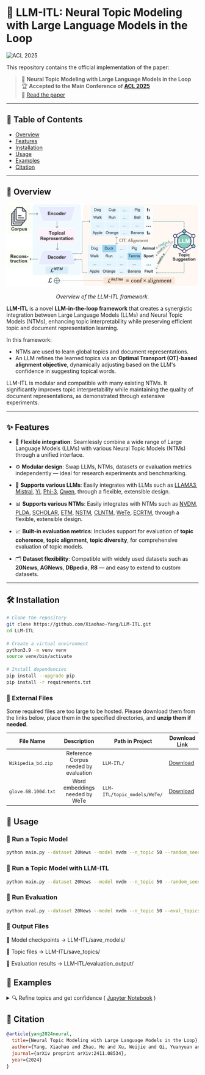 # 🧠 LLM-ITL: Neural Topic Modeling with Large Language Models in the Loop

![ACL 2025](https://img.shields.io/badge/ACL%202025-Main%20Conference-blueviolet)

This repository contains the official implementation of the paper:

> 📄 **Neural Topic Modeling with Large Language Models in the Loop**  
> 🏆 **Accepted to the Main Conference of [ACL 2025](https://2025.aclweb.org/)**  
> 🔗 [Read the paper](https://arxiv.org/abs/2411.08534) 

---

## 📂 Table of Contents

- [Overview](#-overview)
- [Features](#-features)
- [Installation](#-installation)
- [Usage](#-usage)
- [Examples](#-examples)
- [Citation](#-citation)

---

## 📖 Overview
<p align="center">
  <img src="overview.png" alt="LLM-ITL Framework Diagram" width="600"/>
</p>

<p align="center">
  <em>Overview of the LLM-ITL framework.</em>
</p>

**LLM-ITL** is a novel **LLM-in-the-loop framework** that creates a synergistic integration between Large Language Models (LLMs) and Neural Topic Models (NTMs), enhancing topic interpretability while preserving efficient topic and document representation learning.

In this framework:
- NTMs are used to learn global topics and document representations.
- An LLM refines the learned topics via an **Optimal Transport (OT)-based alignment objective**, dynamically adjusting based on the LLM's confidence in suggesting topical words.

LLM-ITL is modular and compatible with many existing NTMs. It significantly improves topic interpretability while maintaining the quality of document representations, as demonstrated through extensive experiments.

---

## ✨ Features

- 🔄 **Flexible integration**: Seamlessly combine a wide range of Large Language Models (LLMs) with various Neural Topic Models (NTMs) through a unified interface.
- ⚙️ **Modular design**: Swap LLMs, NTMs, datasets or evaluation metrics independently — ideal for research experiments and benchmarking.
- 🧠 **Supports various LLMs**: Easily integrates with LLMs such as [LLAMA3](https://huggingface.co/meta-llama/Meta-Llama-3-8B-Instruct), [Mistral](https://huggingface.co/mistralai/Mistral-7B-Instruct-v0.3), [Yi](https://huggingface.co/01-ai/Yi-1.5-9B-Chat), [Phi-3](https://huggingface.co/microsoft/Phi-3-mini-128k-instruct), [Qwen](https://huggingface.co/Qwen/Qwen1.5-32B-Chat), through a flexible, extensible design.
- 📊 **Supports various NTMs**: Easily integrates with NTMs such as [NVDM](https://arxiv.org/abs/1706.00359), [PLDA](https://arxiv.org/abs/1703.01488), [SCHOLAR](https://arxiv.org/abs/1705.09296), [ETM](https://arxiv.org/abs/1907.04907), [NSTM](https://arxiv.org/abs/2008.13537), [CLNTM](https://arxiv.org/abs/2110.12764), [WeTe](https://arxiv.org/abs/2203.01570), [ECRTM](https://arxiv.org/abs/2306.04217), through a flexible, extensible design.

- 📈 **Built-in evaluation metrics**: Includes support for evaluation of **topic coherence**, **topic alignment**, **topic diversity**, for comprehensive evaluation of topic models.

- 🗂️ **Dataset flexibility**: Compatible with widely used datasets such as **20News**, **AGNews**, **DBpedia**, **R8** — and easy to extend to custom datasets.


---

## 🛠 Installation

```bash
# Clone the repository
git clone https://github.com/Xiaohao-Yang/LLM-ITL.git
cd LLM-ITL

# Create a virtual environment
python3.9 -m venv venv
source venv/bin/activate  

# Install dependencies
pip install --upgrade pip
pip install -r requirements.txt
```

### 📁 External Files

Some required files are too large to be hosted. Please download them from the links below, place them in the specified directories, and **unzip them if needed**.

| File Name         | Description               | Path in Project         | Download Link |
|-------------------|:----------------------------:|--------------------------|----------------|
| `Wikipedia_bd.zip`       | Reference Corpus needed by evaluation   | `LLM-ITL/`   | [Download](https://hobbitdata.informatik.uni-leipzig.de/homes/mroeder/palmetto/Wikipedia_bd.zip) |
| `glove.6B.100d.txt`     | Word embeddings needed by WeTe       | `LLM-ITL/topic_models/WeTe/`     | [Download](https://drive.google.com/file/d/1pSThF2q2Cl99yaSos1k1Ba62oN7gqgCk/view?usp=sharing) |


## 🚀 Usage
### 🔹 Run a Topic Model
```bash
python main.py --dataset 20News --model nvdm --n_topic 50 --random_seed 1
```
### 🔹 Run a Topic Model with LLM-ITL
```bash
python main.py --dataset 20News --model nvdm --n_topic 50 --random_seed 1 --llm_itl
```
### 🔹 Run Evaluation
```bash
python eval.py --dataset 20News --model nvdm --n_topic 50 --eval_topics
```
### 📁 Output Files

🔸 Model checkpoints → LLM-ITL/save_models/

🔸 Topic files → LLM-ITL/save_topics/

🔸 Evaluation results → LLM-ITL/evaluation_output/


## 📌 Examples
<details>
<summary>🔍 Refine topics and get confidence ( <a href="refine_topics.ipynb">Jupyter Notebook</a> )</summary>
  
```python
# load functions
import torch
from transformers import AutoModelForCausalLM, AutoTokenizer
from generate import generate_one_pass, generate_two_step
```
We support the following LLMs. Please follow the links below to gain access (if necessary) to the corresponding models:

- Llama-3-8B-Instruct -- [model link](https://huggingface.co/meta-llama/Meta-Llama-3-8B-Instruct)
- Llama-3-70B-Instruct -- [model link](https://huggingface.co/meta-llama/Meta-Llama-3-70B-Instruct)
- Mistral-7B-Instruct-v0.3 -- [model link](https://huggingface.co/mistralai/Mistral-7B-Instruct-v0.3)
- Yi-1.5-9B-Chat -- [model link](https://huggingface.co/01-ai/Yi-1.5-9B-Chat)
- Phi-3-mini-128k-instruct -- [model link](https://huggingface.co/microsoft/Phi-3-mini-128k-instruct)
- Qwen1.5-32B-Chat -- [model link](https://huggingface.co/Qwen/Qwen1.5-32B-Chat)


We are not limited to these LLMs. Feel free to play with other models and modify the prompts in the ``create_messages_xx`` functions within ``generate.py``.


```python
# load the LLM

model_name = 'meta-llama/Meta-Llama-3-8B-Instruct'
# model_name = 'mistralai/Mistral-7B-Instruct-v0.3'
# model_name = '01-ai/Yi-1.5-9B-Chat'
# model_name = 'microsoft/Phi-3-mini-128k-instruct'

# Larger models:
# model_name = 'Qwen/Qwen1.5-32B-Chat'
# model_name = 'meta-llama/Meta-Llama-3-70B-Instruct'

# load model and tokenizer
model = AutoModelForCausalLM.from_pretrained(model_name,
                                             trust_remote_code=True,
                                             torch_dtype=torch.float16
                                             ).cuda()
tokenizer = AutoTokenizer.from_pretrained(model_name)
tokenizer.padding_side = "left"
tokenizer.pad_token = tokenizer.eos_token
```

```python
# example topics
topic1 = ['book', 'university', 'bank', 'science', 'vote', 'gordon', 'surrender', 'intellect', 'skepticism', 'shameful']
topic2 = ['game', 'team', 'hockey', 'player', 'season', 'year', 'league', 'nhl', 'playoff', 'fan']
topic3 = ['written', 'performance', 'creation', 'picture', 'chosen', 'clarify', 'second', 'appreciated', 'position', 'card']
topics = [topic1, topic2, topic3]
```


```python
# some configurations
voc = None                        # A list of words. 
                                  # The refined words will be filtered to retain only those that are present in the vocabulary.

inference_bs = 5                  # Batch size: the number of topics sent to the LLM for refinement at once.
                                  # Increase or reduce this number depending on your GPU memory.


instruction_type = 'refine_labelTokenProbs'    

# Different ways to get confidence socre, we support the following options:
# 'refine_labelTokenProbs'    -- Label token probaility
# 'refine_wordIntrusion'      -- Word intrusion confidence
# 'refine_askConf'            -- Ask for confidence
# 'refine_seqLike'            -- Length normalized sequence likelihood
# 'refine_twoStep_Score'      -- Self-reflective confidence score
# 'refine_twoStep_Boolean'    -- p(True)

# For more details about these confidence scores, please refer to our Paper.

```


```python
# generate topics
if instruction_type in ['refine_labelTokenProbs', 'refine_wordIntrusion', 'refine_askConf', 'refine_seqLike']:
    topic_probs, word_prob = generate_one_pass(model,
                                               tokenizer,
                                               topics,
                                               voc=voc,
                                               batch_size = inference_bs,
                                               instruction_type=instruction_type)

elif instruction_type in ['refine_twoStep_Score', 'refine_twoStep_Boolean']:
    topic_probs, word_prob = generate_two_step(model,
                                                   tokenizer,
                                                   topics,
                                                   voc=voc,
                                                   batch_size=inference_bs,
                                                   instruction_type=instruction_type)
```

  
```python
print('Topic label and confidence:')
for i in range(len(topic_probs)):
    print('Topic %s: ' % i, topic_probs[i])

print()
print('Topic words and probabilities:')
for i in range(len(word_prob)):
    print('Topic %s: ' % i, word_prob[i])
```

    Topic label and confidence:
    Topic 0:  {'Higher Learning': 0.17292044166298481}
    Topic 1:  {'Ice Sport': 0.39517293597115355}
    Topic 2:  {'Artistic Expression': 0.056777404880380314}
    
    Topic words and probabilities:
    Topic 0:  {'university': 0.1, 'degrees': 0.1, 'curriculum': 0.1, 'book': 0.1, 'research': 0.1, 'skepticism': 0.1, 'education': 0.1, 'intellect': 0.1, 'knowledge': 0.1, 'science': 0.1}
    Topic 1:  {'nhl': 0.1, 'league': 0.1, 'season': 0.1, 'hockey': 0.1, 'match': 0.1, 'player': 0.1, 'rival': 0.1, 'playoff': 0.1, 'game': 0.1, 'team': 0.1}
    Topic 2:  {'creative': 0.1, 'written': 0.1, 'picture': 0.1, 'appreciated': 0.1, 'artist': 0.1, 'imagination': 0.1, 'clarify': 0.1, 'creation': 0.1, 'chosen': 0.1, 'performance': 0.1}


</details>

## 🧾 Citation

```bibtex
@article{yang2024neural,
  title={Neural Topic Modeling with Large Language Models in the Loop},
  author={Yang, Xiaohao and Zhao, He and Xu, Weijie and Qi, Yuanyuan and Lu, Jueqing and Phung, Dinh and Du, Lan},
  journal={arXiv preprint arXiv:2411.08534},
  year={2024}
}
```


